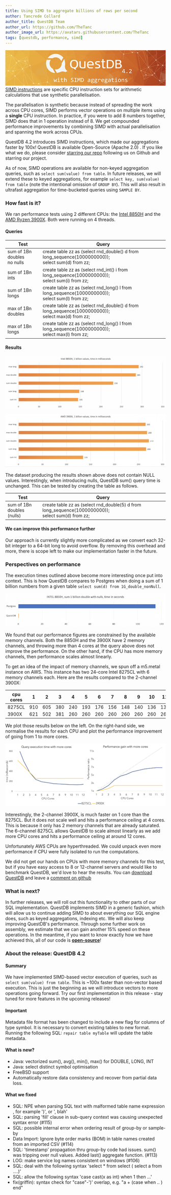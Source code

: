 ```yaml
---
title: Using SIMD to aggregate billions of rows per second
author: Tancrede Collard
author_title: QuestDB Team
author_url: https://github.com/TheTanc
author_image_url: https://avatars.githubusercontent.com/TheTanc
tags: [questdb, performance, simd]
---
```


![banner questdb 4.2](/static/img/blog/simd-1bln/banner-4-2.png)
<a href="https://en.wikipedia.org/wiki/SIMD" target="_blank">SIMD
instructions</a> are specific CPU instruction sets for arithmetic calculations
that use synthetic parallelisation.

<!--truncate-->

The parallelisation is synthetic because instead of spreading the work across
CPU cores, SIMD performs vector operations on multiple items using a **single**
CPU instruction. In practice, if you were to add 8 numbers together, SIMD does
that in 1 operation instead of 8. We get compounded performance improvements by
combining SIMD with actual parallelisation and spanning the work across CPUs.

QuestDB 4.2 introduces SIMD instructions, which made our aggregations faster by
100x! QuestDB is available Open-Source (Apache 2.0) . If you like what we do,
please consider [starring our repo](https://github.com/questdb/questdb)
following us on Github and starring our project.

As of now, SIMD operations are available for non-keyed aggregation queries, such
as `select sum(value) from table`. In future releases, we will extend these to
keyed aggregations, for example `select key, sum(value) from table` (note the
intentional omission of `GROUP BY`). This will also result in ultrafast
aggregation for time-bucketed queries using `SAMPLE BY`.

### How fast is it?

We ran performance tests using 2 different CPUs: the
[Intel 8850H](https://ark.intel.com/content/www/us/en/ark/products/134899/intel-core-i7-8850h-processor-9m-cache-up-to-4-30-ghz.html)
and the
[AMD Ryzen 3900X](https://www.amd.com/en/products/cpu/amd-ryzen-9-3900x). Both
were running on 4 threads.

#### Queries

| Test                              | Query                                                                                                   |
| --------------------------------- | ------------------------------------------------------------------------------------------------------- |
| sum of 1Bn doubles <br/> no nulls | create table zz as (select rnd_double() d from long_sequence(1000000000)); <br/> select sum(d) from zz; |
| sum of 1Bn ints                   | create table zz as (select rnd_int() i from long_sequence(1000000000)); <br/> select sum(i) from zz;    |
| sum of 1Bn longs                  | create table zz as (select rnd_long() l from long_sequence(1000000000));<br/>select sum(l) from zz;     |
| max of 1Bn doubles                | create table zz as (select rnd_double() d from long_sequence(1000000000));<br/>select max(d) from zz;   |
| max of 1Bn longs                  | create table zz as (select rnd_long() l from long_sequence(1000000000));<br/>select max(l) from zz;     |

#### Results

![alt-text](/static/img/blog/simd-1bln/bench-8850h.png)

![alt-text](/static/img/blog/simd-1bln/bench-3900x.png)

The dataset producing the results shown above does not contain NULL values.
Interestingly, when introducing nulls, QuestDB sum() query time is unchanged.
This can be tested by creating the table as follows.

| Test                            | Query                                                                                                  |
| ------------------------------- | ------------------------------------------------------------------------------------------------------ |
| sum of 1Bn doubles <br/>(nulls) | create table zz as (select rnd_double(5) d from long_sequence(1000000000));<br/>select sum(d) from zz; |

#### We can improve this performance further

Our approach is currently slightly more complicated as we convert each 32-bit
integer to a 64-bit long to avoid overflow. By removing this overhead and more,
there is scope left to make our implementation faster in the future.

### Perspectives on performance

The execution times outlined above become more interesting once put into
context. This is how QuestDB compares to Postgres when doing a sum of 1 billion
numbers from a given table `select sum(d) from 1G_double_nonNull`.

![alt-text](/static/img/blog/simd-1bln/bench-pg.png)

We found that our performance figures are constrained by the available memory
channels. Both the 8850H and the 3900X have 2 memory channels, and throwing more
than 4 cores at the query above does not improve the performance. On the other
hand, if the CPU has more memory channels, then performance scales almost
linearly.

To get an idea of the impact of memory channels, we spun off a m5.metal instance
on AWS. This instance has two 24-core Intel 8275CL with 6 memory channels each.
Here are the results compared to the 2-channel 3900X:

| cpu cores | 1   | 2   | 3   | 4   | 5   | 6   | 7   | 8   | 9   | 10  | 11  | 12  |
| --------- | --- | --- | --- | --- | --- | --- | --- | --- | --- | --- | --- | --- |
| 8275CL    | 910 | 605 | 380 | 240 | 193 | 176 | 156 | 148 | 140 | 136 | 133 | 141 |
| 3900X     | 621 | 502 | 381 | 260 | 260 | 260 | 260 | 260 | 260 | 260 | 260 | 260 |

We plot those results below on the left. On the right-hand side, we normalise
the results for each CPU and plot the performance improvement of going from 1 to
more cores.

![alt-text](/static/img/blog/simd-1bln/core-scale.png)

Interestingly, the 2-channel 3900X, is much faster on 1 core than the 8275CL.
But it does not scale well and hits a performance ceiling at 4 cores. This is
because it only has 2 memory channels that are already saturated. The 6-channel
8275CL allows QuestDB to scale almost linearly as we add more CPU cores and hits
a performance ceiling at around 12 cores.

Unfortunately AWS CPUs are hyperthreaded. We could unpack even more performance
if CPU were fully isolated to run the computations.

We did not get our hands on CPUs with more memory channels for this test, but if
you have easy access to 8 or 12-channel servers and would like to benchmark
QuestDB, we'd love to hear the results. You can
<a href="https://questdb.io/getstarted">download QuestDB</a> and leave a
<a target="_blank" href="https://github.com/questdb/questdb/issues/146">comment
on github</a>

### What is next?

In further releases, we will roll out this functionality to other parts of our
SQL implementation. QuestDB implements SIMD in a generic fashion, which will
allow us to continue adding SIMD to about everything our SQL engine does, such
as keyed aggregations, indexing etc. We will also keep improving QuestDB's
performance. Through some further work on assembly, we estimate that we can gain
another 15% speed on these operations. In the meantime, if you want to know
exactly how we have achieved this, all of our code is
**[open-source](https://github.com/questdb/questdb)**!

### About the release: QuestDB 4.2

#### Summary

We have implemented SIMD-based vector execution of queries, such as
`select sum(value) from table`. This is ~100x faster than non-vector based
execution. This is just the beginning as we will introduce vectors to more
operations going forward. Try our first implementation in this release - stay
tuned for more features in the upcoming releases!

#### Important

Metadata file format has been changed to include a new flag for columns of type
symbol. It is necessary to convert existing tables to new format. Running the
following SQL: `repair table myTable` will update the table metadata.

#### What is new?

- Java: vectorized sum(), avg(), min(), max() for DOUBLE, LONG, INT
- Java: select distinct symbol optimisation
- FreeBSD support
- Automatically restore data consistency and recover from partial data loss.

#### What we fixed

- SQL: NPE when parsing SQL text with malformed table name expression , for
  example ')', or ', blah'
- SQL: parsing 'fill' clause in sub-query context was causing unexpected syntax
  error (#115)
- SQL: possible internal error when ordering result of group-by or sample-by
- Data Import: Ignore byte order marks (BOM) in table names created from an
  imported CSV (#114)
- SQL: 'timestamp' propagation thru group-by code had issues. sum() was tripping
  over null values. Added last() aggregate function. (#113)
- LOG: make service log names consistent on windows (#106)
- SQL: deal with the following syntax 'select \* from select ( select a from
  ....)'
- SQL: allow the following syntax 'case cast(x as int) when 1 then ...'
- fix(griffin): syntax check for "case"-')' overlap, e.g. "a + (case when .. )
  end"
